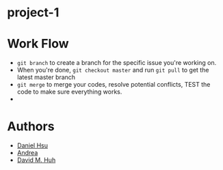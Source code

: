 # project-1

# Work Flow
- `git branch` to create a branch for the specific issue you're working on.
- When you're done, `git checkout master` and run `git pull` to get the latest master branch
- `git merge` to merge your codes, resolve potential conflicts, TEST the code to make sure everything works.
-

# Authors
- [Daniel Hsu](https://github.com/majorazero)
- [Andrea](https://github.com/andreatmez)
- [David M. Huh](https://github.com/davidmhuh)
